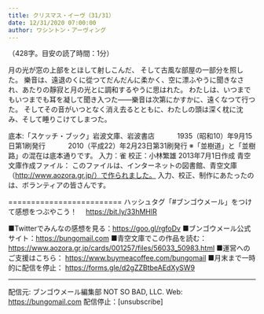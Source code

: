 ```yaml
---
title: クリスマス・イーヴ（31/31）
date: 12/31/2020 07:00:00
author: ワシントン・アーヴィング
---
```


（428字。目安の読了時間：1分）

月の光が窓の上部をとほして射しこんだ、
そして古風な部屋の一部分を照した。
樂音は、遠退のくに從つてだんだんに柔かく、空に漂ふやうに聞きなされ、あたりの靜寂と月の光とに調和するやうに思はれた。
わたしは、いつまでもいつまでも耳を凝して聞き入つた――樂音は次第にかすかに、遠くなつて行つた。
そしてその音がいつとなく消え去るとともに、わたしの頭は深く枕に沈み、そして睡りこけてしまつた。

底本:「スケッチ・ブック」岩波文庫、岩波書店
　　　1935（昭和10）年9月15日第1刷発行
　　　2010（平成22）年2月23日第31刷発行
※「並樹道」と「並樹路」の混在は底本通りです。
入力：雀
校正：小林繁雄
2013年7月1日作成
青空文庫作成ファイル：
このファイルは、インターネットの図書館、青空文庫（http://www.aozora.gr.jp/）で作られました。
入力、校正、制作にあたったのは、ボランティアの皆さんです。

=========================
ハッシュタグ「#ブンゴウメール」をつけて感想をつぶやこう！　
https://bit.ly/33hMHlR

■Twitterでみんなの感想を見る：https://goo.gl/rgfoDv
■ブンゴウメール公式サイト：https://bungomail.com
■青空文庫でこの作品を読む：https://www.aozora.gr.jp/cards/001257/files/56033_50983.html
■運営へのご支援はこちら： https://www.buymeacoffee.com/bungomail
■月末まで一時的に配信を停止： https://forms.gle/d2gZZBtbeAEdXySW9

-------
配信元: ブンゴウメール編集部
NOT SO BAD, LLC.
Web: https://bungomail.com
配信停止：[unsubscribe]

